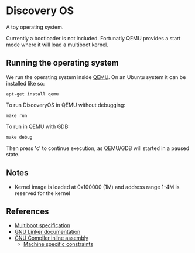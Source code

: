 # Discovery OS

A toy operating system.

Currently a bootloader is not included. Fortunatly QEMU provides a start mode where
it will load a multiboot kernel.

## Running the operating system

We run the operating system inside [QEMU](https://www.qemu.org/). On an Ubuntu
system it can be installed like so:
```
apt-get install qemu
```

To run DiscoveryOS in QEMU without debugging:
```
make run
```

To run in QEMU with GDB:
```
make debug
```
Then press 'c' to continue execution, as QEMU/GDB will started in a paused state.

## Notes

- Kernel image is loaded at 0x100000 (1M) and address range 1-4M
is reserved for the kernel

## References

* [Multiboot specification](https://www.gnu.org/software/grub/manual/multiboot/multiboot.html)
* [GNU Linker documentation](https://sourceware.org/binutils/docs-2.33.1/ld/index.html)
* [GNU Compiler inline assembly](https://gcc.gnu.org/onlinedocs/gcc/Using-Assembly-Language-with-C.html)
  * [Machine specific constraints](https://gcc.gnu.org/onlinedocs/gcc/Machine-Constraints.html#Machine-Constraints)
